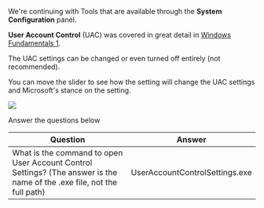 We're continuing with Tools that are available through the **System Configuration** panel.  

**User Account Control** (UAC) was covered in great detail in [Windows Fundamentals 1](https://tryhackme.com/room/windowsfundamentals1xbx). 

The UAC settings can be changed or even turned off entirely (not recommended).

You can move the slider to see how the setting will change the UAC settings and Microsoft's stance on the setting.

![](https://assets.tryhackme.com/additional/win-fun2/uac.png)  

Answer the questions below

| Question                                                                                                                | Answer |
| ----------------------------------------------------------------------------------------------------------------------- | ------ |
| What is the command to open User Account Control Settings? (The answer is the name of the .exe file, not the full path) | UserAccountControlSettings.exe       |
